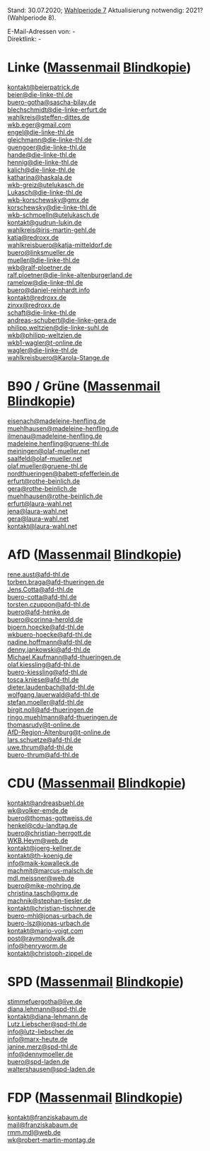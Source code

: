 Stand: 30.07.2020; [Wahlperiode 7](https://de.wikipedia.org/wiki/Liste_der_Mitglieder_des_Th%C3%BCringer_Landtags_(7._Wahlperiode))  
Aktualisierung notwendig: 2021? (Wahlperiode 8).    
  
E-Mail-Adressen von: -  
Direktlink: -  
    
    
# Linke ([Massenmail](mailto:kontakt@beierpatrick.de;beier@die-linke-thl.de;buero-gotha@sascha-bilay.de;blechschmidt@die-linke-erfurt.de;wahlkreis@steffen-dittes.de;wkb.eger@gmail.com;engel@die-linke-thl.de;gleichmann@die-linke-thl.de;guengoer@die-linke-thl.de;hande@die-linke-thl.de;hennig@die-linke-thl.de;kalich@die-linke-thl.de;katharina@haskala.de;wkb-greiz@utelukasch.de;Lukasch@die-linke-thl.de;wkb-korschewsky@gmx.de;korschewsky@die-linke-thl.de;wkb-schmoelln@utelukasch.de;kontakt@gudrun-lukin.de;wahlkreis@iris-martin-gehl.de;katja@redroxx.de;wahlkreisbuero@katja-mitteldorf.de;buero@linksmueller.de;mueller@die-linke-thl.de;wkb@ralf-ploetner.de;ralf.ploetner@die-linke-altenburgerland.de;ramelow@die-linke-thl.de;buero@daniel-reinhardt.info;kontakt@redroxx.de;zinxx@redroxx.de;schaft@die-linke-thl.de;andreas-schubert@die-linke-gera.de;philipp.weltzien@die-linke-suhl.de;wkb@philipp-weltzien.de;wkb1-wagler@t-online.de;wagler@die-linke-thl.de;wahlkreisbuero@Karola-Stange.de;) [Blindkopie](mailto:kontakt@beierpatrick.de;beier@die-linke-thl.de;buero-gotha@sascha-bilay.de;blechschmidt@die-linke-erfurt.de;wahlkreis@steffen-dittes.de;wkb.eger@gmail.com;engel@die-linke-thl.de;gleichmann@die-linke-thl.de;guengoer@die-linke-thl.de;hande@die-linke-thl.de;hennig@die-linke-thl.de;kalich@die-linke-thl.de;katharina@haskala.de;wkb-greiz@utelukasch.de;Lukasch@die-linke-thl.de;wkb-korschewsky@gmx.de;korschewsky@die-linke-thl.de;wkb-schmoelln@utelukasch.de;kontakt@gudrun-lukin.de;wahlkreis@iris-martin-gehl.de;katja@redroxx.de;wahlkreisbuero@katja-mitteldorf.de;buero@linksmueller.de;mueller@die-linke-thl.de;wkb@ralf-ploetner.de;ralf.ploetner@die-linke-altenburgerland.de;ramelow@die-linke-thl.de;buero@daniel-reinhardt.info;kontakt@redroxx.de;zinxx@redroxx.de;schaft@die-linke-thl.de;andreas-schubert@die-linke-gera.de;philipp.weltzien@die-linke-suhl.de;wkb@philipp-weltzien.de;wkb1-wagler@t-online.de;wagler@die-linke-thl.de;wahlkreisbuero@Karola-Stange.de;))
  
kontakt@beierpatrick.de  
beier@die-linke-thl.de  
buero-gotha@sascha-bilay.de  
blechschmidt@die-linke-erfurt.de  
wahlkreis@steffen-dittes.de  
wkb.eger@gmail.com  
engel@die-linke-thl.de  
gleichmann@die-linke-thl.de  
guengoer@die-linke-thl.de  
hande@die-linke-thl.de  
hennig@die-linke-thl.de  
kalich@die-linke-thl.de  
katharina@haskala.de  
wkb-greiz@utelukasch.de  
Lukasch@die-linke-thl.de  
wkb-korschewsky@gmx.de  
korschewsky@die-linke-thl.de  
wkb-schmoelln@utelukasch.de  
kontakt@gudrun-lukin.de  
wahlkreis@iris-martin-gehl.de  
katja@redroxx.de  
wahlkreisbuero@katja-mitteldorf.de  
buero@linksmueller.de  
mueller@die-linke-thl.de  
wkb@ralf-ploetner.de  
ralf.ploetner@die-linke-altenburgerland.de  
ramelow@die-linke-thl.de  
buero@daniel-reinhardt.info  
kontakt@redroxx.de  
zinxx@redroxx.de  
schaft@die-linke-thl.de  
andreas-schubert@die-linke-gera.de  
philipp.weltzien@die-linke-suhl.de  
wkb@philipp-weltzien.de  
wkb1-wagler@t-online.de  
wagler@die-linke-thl.de  
wahlkreisbuero@Karola-Stange.de  
  
  
# B90 / Grüne ([Massenmail](mailto:eisenach@madeleine-henfling.de;muehlhausen@madeleine-henfling.de;ilmenau@madeleine-henfling.de;madeleine.henfling@gruene-thl.de;meiningen@olaf-mueller.net;saalfeld@olaf-mueller.net;olaf.mueller@gruene-thl.de;nordthueringen@babett-pfefferlein.de;erfurt@rothe-beinlich.de;gera@rothe-beinlich.de;muehlhausen@rothe-beinlich.de;erfurt@laura-wahl.net;jena@laura-wahl.net;gera@laura-wahl.net;kontakt@laura-wahl.net;) [Blindkopie](mailto:eisenach@madeleine-henfling.de;muehlhausen@madeleine-henfling.de;ilmenau@madeleine-henfling.de;madeleine.henfling@gruene-thl.de;meiningen@olaf-mueller.net;saalfeld@olaf-mueller.net;olaf.mueller@gruene-thl.de;nordthueringen@babett-pfefferlein.de;erfurt@rothe-beinlich.de;gera@rothe-beinlich.de;muehlhausen@rothe-beinlich.de;erfurt@laura-wahl.net;jena@laura-wahl.net;gera@laura-wahl.net;kontakt@laura-wahl.net;))
  
eisenach@madeleine-henfling.de  
muehlhausen@madeleine-henfling.de  
ilmenau@madeleine-henfling.de  
madeleine.henfling@gruene-thl.de  
meiningen@olaf-mueller.net  
saalfeld@olaf-mueller.net  
olaf.mueller@gruene-thl.de  
nordthueringen@babett-pfefferlein.de  
erfurt@rothe-beinlich.de  
gera@rothe-beinlich.de  
muehlhausen@rothe-beinlich.de  
erfurt@laura-wahl.net  
jena@laura-wahl.net  
gera@laura-wahl.net  
kontakt@laura-wahl.net  
  
  
# AfD ([Massenmail](mailto:rene.aust@afd-thl.de;torben.braga@afd-thueringen.de;Jens.Cotta@afd-thl.de;buero-cotta@afd-thl.de;torsten.czuppon@afd-thl.de;buero@afd-henke.de;buero@corinna-herold.de;bjoern.hoecke@afd-thl.de;wkbuero-hoecke@afd-thl.de;nadine.hoffmann@afd-thl.de;denny.jankowski@afd-thl.de;Michael.Kaufmann@afd-thueringen.de;olaf.kiessling@afd-thl.de;buero-kiessling@afd-thl.de;tosca.kniese@afd-thl.de;dieter.laudenbach@afd-thl.de;wolfgang.lauerwald@afd-thl.de;stefan.moeller@afd-thl.de;birgit.noll@afd-thueringen.de;ringo.muehlmann@afd-thueringen.de;thomasrudy@t-online.de;AfD-Region-Altenburg@t-online.de;lars.schuetze@afd-thl.de;uwe.thrum@afd-thl.de;buero-thrum@afd-thl.de;) [Blindkopie](mailto:rene.aust@afd-thl.de;torben.braga@afd-thueringen.de;Jens.Cotta@afd-thl.de;buero-cotta@afd-thl.de;torsten.czuppon@afd-thl.de;buero@afd-henke.de;buero@corinna-herold.de;bjoern.hoecke@afd-thl.de;wkbuero-hoecke@afd-thl.de;nadine.hoffmann@afd-thl.de;denny.jankowski@afd-thl.de;Michael.Kaufmann@afd-thueringen.de;olaf.kiessling@afd-thl.de;buero-kiessling@afd-thl.de;tosca.kniese@afd-thl.de;dieter.laudenbach@afd-thl.de;wolfgang.lauerwald@afd-thl.de;stefan.moeller@afd-thl.de;birgit.noll@afd-thueringen.de;ringo.muehlmann@afd-thueringen.de;thomasrudy@t-online.de;AfD-Region-Altenburg@t-online.de;lars.schuetze@afd-thl.de;uwe.thrum@afd-thl.de;buero-thrum@afd-thl.de;))
  
rene.aust@afd-thl.de  
torben.braga@afd-thueringen.de  
Jens.Cotta@afd-thl.de  
buero-cotta@afd-thl.de  
torsten.czuppon@afd-thl.de  
buero@afd-henke.de  
buero@corinna-herold.de  
bjoern.hoecke@afd-thl.de  
wkbuero-hoecke@afd-thl.de  
nadine.hoffmann@afd-thl.de  
denny.jankowski@afd-thl.de  
Michael.Kaufmann@afd-thueringen.de  
olaf.kiessling@afd-thl.de  
buero-kiessling@afd-thl.de  
tosca.kniese@afd-thl.de  
dieter.laudenbach@afd-thl.de  
wolfgang.lauerwald@afd-thl.de  
stefan.moeller@afd-thl.de  
birgit.noll@afd-thueringen.de  
ringo.muehlmann@afd-thueringen.de  
thomasrudy@t-online.de  
AfD-Region-Altenburg@t-online.de  
lars.schuetze@afd-thl.de  
uwe.thrum@afd-thl.de  
buero-thrum@afd-thl.de  
  
  
# CDU ([Massenmail](mailto:kontakt@andreasbuehl.de;wk@volker-emde.de;buero@thomas-gottweiss.de;henkel@cdu-landtag.de;buero@christian-herrgott.de;WKB.Heym@web.de;kontakt@joerg-kellner.de;kontakt@th-koenig.de;info@maik-kowalleck.de;machmit@marcus-malsch.de;mdl.meissner@web.de;buero@mike-mohring.de;christina.tasch@gmx.de;machnik@stephan-tiesler.de;kontakt@christian-tischner.de;buero-mhl@jonas-urbach.de;buero-lsz@jonas-urbach.de;kontakt@mario-voigt.com;post@raymondwalk.de;info@henryworm.de;kontakt@christoph-zippel.de;) [Blindkopie](mailto:kontakt@andreasbuehl.de;wk@volker-emde.de;buero@thomas-gottweiss.de;henkel@cdu-landtag.de;buero@christian-herrgott.de;WKB.Heym@web.de;kontakt@joerg-kellner.de;kontakt@th-koenig.de;info@maik-kowalleck.de;machmit@marcus-malsch.de;mdl.meissner@web.de;buero@mike-mohring.de;christina.tasch@gmx.de;machnik@stephan-tiesler.de;kontakt@christian-tischner.de;buero-mhl@jonas-urbach.de;buero-lsz@jonas-urbach.de;kontakt@mario-voigt.com;post@raymondwalk.de;info@henryworm.de;kontakt@christoph-zippel.de;))
  
kontakt@andreasbuehl.de  
wk@volker-emde.de  
buero@thomas-gottweiss.de  
henkel@cdu-landtag.de  
buero@christian-herrgott.de  
WKB.Heym@web.de  
kontakt@joerg-kellner.de  
kontakt@th-koenig.de  
info@maik-kowalleck.de  
machmit@marcus-malsch.de  
mdl.meissner@web.de  
buero@mike-mohring.de  
christina.tasch@gmx.de  
machnik@stephan-tiesler.de  
kontakt@christian-tischner.de  
buero-mhl@jonas-urbach.de  
buero-lsz@jonas-urbach.de  
kontakt@mario-voigt.com  
post@raymondwalk.de  
info@henryworm.de  
kontakt@christoph-zippel.de  
  
  
# SPD ([Massenmail](mailto:stimmefuergotha@live.de;diana.lehmann@spd-thl.de;kontakt@diana-lehmann.de;Lutz.Liebscher@spd-thl.de;info@lutz-liebscher.de;info@marx-heute.de;janine.merz@spd-thl.de;info@dennymoeller.de;buero@spd-laden.de;waltershausen@spd-laden.de;) [Blindkopie](mailto:stimmefuergotha@live.de;diana.lehmann@spd-thl.de;kontakt@diana-lehmann.de;Lutz.Liebscher@spd-thl.de;info@lutz-liebscher.de;info@marx-heute.de;janine.merz@spd-thl.de;info@dennymoeller.de;buero@spd-laden.de;waltershausen@spd-laden.de;))
  
stimmefuergotha@live.de  
diana.lehmann@spd-thl.de  
kontakt@diana-lehmann.de  
Lutz.Liebscher@spd-thl.de  
info@lutz-liebscher.de  
info@marx-heute.de  
janine.merz@spd-thl.de  
info@dennymoeller.de  
buero@spd-laden.de  
waltershausen@spd-laden.de  
  
  
# FDP ([Massenmail](mailto:kontakt@franziskabaum.de;mail@franziskabaum.de;rmm.mdl@web.de;wk@robert-martin-montag.de;) [Blindkopie](mailto:kontakt@franziskabaum.de;mail@franziskabaum.de;rmm.mdl@web.de;wk@robert-martin-montag.de;))
  
kontakt@franziskabaum.de  
mail@franziskabaum.de  
rmm.mdl@web.de  
wk@robert-martin-montag.de  
